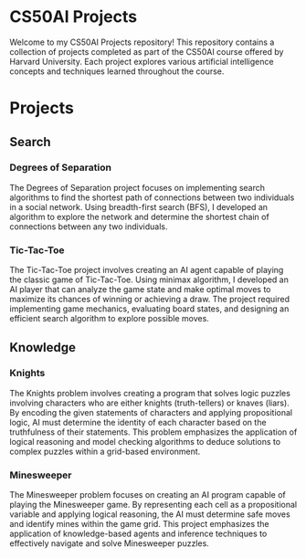 # CS50AI Projects

Welcome to my CS50AI Projects repository! This repository contains a collection of projects completed as part of the CS50AI course offered by Harvard University. Each project explores various artificial intelligence concepts and techniques learned throughout the course.

# Projects

## Search

### Degrees of Separation
The Degrees of Separation project focuses on implementing search algorithms to find the shortest path of connections between two individuals in a social network. Using breadth-first search (BFS), I developed an algorithm to explore the network and determine the shortest chain of connections between any two individuals.

### Tic-Tac-Toe
The Tic-Tac-Toe project involves creating an AI agent capable of playing the classic game of Tic-Tac-Toe. Using minimax algorithm, I developed an AI player that can analyze the game state and make optimal moves to maximize its chances of winning or achieving a draw. The project required implementing game mechanics, evaluating board states, and designing an efficient search algorithm to explore possible moves.

## Knowledge

### Knights
The Knights problem involves creating a program that solves logic puzzles involving characters who are either knights (truth-tellers) or knaves (liars). By encoding the given statements of characters and applying propositional logic, AI must determine the identity of each character based on the truthfulness of their statements. This problem emphasizes the application of logical reasoning and model checking algorithms to deduce solutions to complex puzzles within a grid-based environment.

### Minesweeper
The Minesweeper problem focuses on creating an AI program capable of playing the Minesweeper game. By representing each cell as a propositional variable and applying logical reasoning, the AI must determine safe moves and identify mines within the game grid. This project emphasizes the application of knowledge-based agents and inference techniques to effectively navigate and solve Minesweeper puzzles.
